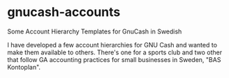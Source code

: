 # gnucash-accounts
Some Account Hierarchy Templates for GnuCash in Swedish

I have developed a few account hierarchies for GNU Cash and wanted to make them available to others. There's one for a sports club and two other that follow GA accounting practices for small businesses in Sweden, "BAS Kontoplan".
